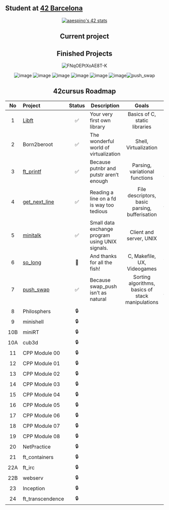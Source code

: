 ## Student at [42 Barcelona](https://www.42barcelona.com/es/)

<div align="center">
  
[![aaespino's 42 stats](https://badge.mediaplus.ma/starryblue/aaespino?1337Badge=off&UM6P=off)](https://github.com/oakoudad/badge42)

## Current project


## Finished Projects 

![FNqOEPtXoAE8T-K](https://github.com/spnzed/spnzed/assets/95354392/234fbc6e-9289-4055-b7e4-6971edb1ebcd)

![image](https://github.com/spnzed/spnzed/assets/95354392/51a5c74c-9a6b-4ca0-8227-ea15ea3c2139) ![image](https://github.com/spnzed/spnzed/assets/95354392/c15b85a7-b52c-477d-9f96-e1735c1a0b38) ![image](https://github.com/spnzed/spnzed/assets/95354392/6a5db085-f7d9-4741-8426-0a9b38735632) ![image](https://github.com/spnzed/spnzed/assets/95354392/eb92d55c-7ae7-4744-92f1-86d293db0d92) ![image](https://github.com/spnzed/spnzed/assets/95354392/ecf4aa74-1b92-4f2f-8803-2bc41cabaa8a) ![image](https://github.com/spnzed/spnzed/assets/95354392/4ca0beac-8fbd-4e2f-9362-69629887587c)![push_swap](https://github.com/spnzed/spnzed/assets/95354392/59b20f9e-484a-4f43-8a9e-60e6d3369dba)

## 42cursus Roadmap 

| No  | Project                                                   | Status | Description | Goals | Group |
| :-: | :-------------------------------------------------------- | :----: | ----------- | :-: | ------- |
| 1   | [Libft](https://github.com/spnzed/Libft)                  | ✅     | Your very first own library | Basics of C, static libraries |🚩 Cursus Start|
| 2   | Born2beroot                                               | ✅     | The wonderful world of virtualization | Shell, Virtualization |🐚 Shell|
| 3   | [ft_printf](https://github.com/spnzed/ft_printf)          | ✅     | Because putnbr and putstr aren’t enough | Parsing, variational functions |⚙️ Algorithms|
| 4   | [get_next_line](https://github.com/spnzed/get_next_line)  | ✅     | Reading a line on a fd is way too tedious | File descriptors, basic parsing, bufferisation |⚙️ Algorithms|
| 5   | [minitalk](https://github.com/spnzed/minitalk)            | ✅     | Small data exchange program using UNIX signals. | Client and server, UNIX |📶 Signals| 
| 6   | [so_long](https://github.com/spnzed/so_long)              | 📝     | And thanks for all the fish! | C, Makefile, UX, Videogames |🎮 Graphics|
| 7   | [push_swap](https://github.com/spnzed/push_swap)          | ✅     | Because swap_push isn’t as natural | Sorting algorithms, basics of stack manipulations |⚙️ Algorithms|
| 8   | Philosphers                                               | 🔒     |
| 9   | minishell                                                 | 🔒     |
| 10B | miniRT                                                    | 🔒     |
| 10A | cub3d                                                     | 🔒     |
| 11  | CPP Module 00                                             | 🔒     | 
| 12  | CPP Module 01                                             | 🔒     |
| 13  | CPP Module 02                                             | 🔒     |
| 14  | CPP Module 03                                             | 🔒     |
| 15  | CPP Module 04                                             | 🔒     |
| 16  | CPP Module 05                                             | 🔒     |
| 17  | CPP Module 06                                             | 🔒     |
| 18  | CPP Module 07                                             | 🔒     |
| 19  | CPP Module 08                                             | 🔒     |
| 20  | NetPractice                                               | 🔒     |
| 21  | ft_containers                                             | 🔒     |
| 22A | ft_irc                                                    | 🔒     |
| 22B | webserv                                                   | 🔒     |
| 23  | Inception                                                 | 🔒     |
| 24  | ft_transcendence                                          | 🔒     |
